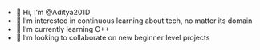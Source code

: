 - 👋 Hi, I’m @Aditya201D
- 👀 I’m interested in continuous learning about tech, no matter its domain
- 🌱 I’m currently learning C++
- 💞️ I’m looking to collaborate on new beginner level projects


<!---
Aditya201D/Aditya201D is a ✨ special ✨ repository because its `README.md` (this file) appears on your GitHub profile.
You can click the Preview link to take a look at your changes.
--->
